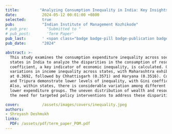 ```yaml
---
title:         "Analyzing Consumption Inequality in India: Key Insights from the Household Consumption Expenditure Survey"
date:           2024-05-12 00:01:00 +0800
selected:       true
pub:            "Indian Institute of Management Kozhikode"
# pub_pre:        "Submitted to "
# pub_post:       'Term Paper'
pub_last:       ' <span class="badge badge-pill badge-publication badge-success">Spotlight</span>'
pub_date:       "2024"

abstract: >-
  This study examines the consumption expenditure inequality across social groups of various
  states in India to analyze the disparities in the consumption of resources using MPCE. The Gini
  coefficient, a key indicator of economic inequality, is calculated. Our findings reveal significant
  variations in income inequality across states, with Maharashtra exhibiting the highest Gini coefficient
  at 0.3692, followed by Chhattisgarh (0.3571) and Haryana (0.3516). Conversely, states such as Manipur
  and Tripura demonstrate lower levels of inequality, with Gini coefficients of 0.2405 and 0.2408, respectively.
  Also, within states, there is considerable variation among different castes, highlighting the homogeneity of
  lower expenditure groups. The uneven distribution of wealth and resources across castes is evident, emphasizing
  the need for targeted policy interventions to address these disparities.

cover:          /assets/images/covers/inequality.jpeg
authors:
- Shreyash Deshmukh
links:
  PDF: /assets/pdf/term_paper_POM.pdf
---
```

